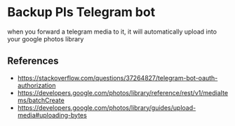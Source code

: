 # Backup Pls Telegram bot

when you forward a telegram media to it, it will automatically upload into your google photos library

## References
- https://stackoverflow.com/questions/37264827/telegram-bot-oauth-authorization
- https://developers.google.com/photos/library/reference/rest/v1/mediaItems/batchCreate
- https://developers.google.com/photos/library/guides/upload-media#uploading-bytes